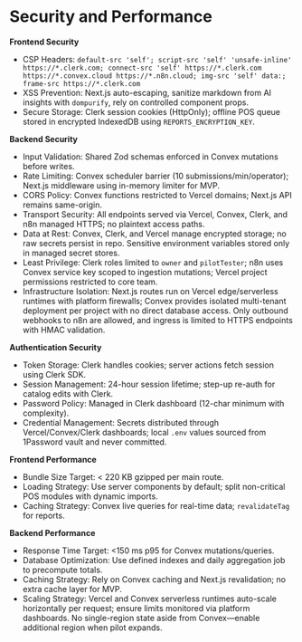 # Security and Performance

**Frontend Security**
- CSP Headers: `default-src 'self'; script-src 'self' 'unsafe-inline' https://*.clerk.com; connect-src 'self' https://*.clerk.com https://*.convex.cloud https://*.n8n.cloud; img-src 'self' data:; frame-src https://*.clerk.com`
- XSS Prevention: Next.js auto-escaping, sanitize markdown from AI insights with `dompurify`, rely on controlled component props.
- Secure Storage: Clerk session cookies (HttpOnly); offline POS queue stored in encrypted IndexedDB using `REPORTS_ENCRYPTION_KEY`.

**Backend Security**
- Input Validation: Shared Zod schemas enforced in Convex mutations before writes.
- Rate Limiting: Convex scheduler barrier (10 submissions/min/operator); Next.js middleware using in-memory limiter for MVP.
- CORS Policy: Convex functions restricted to Vercel domains; Next.js API remains same-origin.
- Transport Security: All endpoints served via Vercel, Convex, Clerk, and n8n managed HTTPS; no plaintext access paths.
- Data at Rest: Convex, Clerk, and Vercel manage encrypted storage; no raw secrets persist in repo. Sensitive environment variables stored only in managed secret stores.
- Least Privilege: Clerk roles limited to `owner` and `pilotTester`; n8n uses Convex service key scoped to ingestion mutations; Vercel project permissions restricted to core team.
- Infrastructure Isolation: Next.js routes run on Vercel edge/serverless runtimes with platform firewalls; Convex provides isolated multi-tenant deployment per project with no direct database access. Only outbound webhooks to n8n are allowed, and ingress is limited to HTTPS endpoints with HMAC validation.

**Authentication Security**
- Token Storage: Clerk handles cookies; server actions fetch session using Clerk SDK.
- Session Management: 24-hour session lifetime; step-up re-auth for catalog edits with Clerk.
- Password Policy: Managed in Clerk dashboard (12-char minimum with complexity).
- Credential Management: Secrets distributed through Vercel/Convex/Clerk dashboards; local `.env` values sourced from 1Password vault and never committed.

**Frontend Performance**
- Bundle Size Target: < 220 KB gzipped per main route.
- Loading Strategy: Use server components by default; split non-critical POS modules with dynamic imports.
- Caching Strategy: Convex live queries for real-time data; `revalidateTag` for reports.

**Backend Performance**
- Response Time Target: <150 ms p95 for Convex mutations/queries.
- Database Optimization: Use defined indexes and daily aggregation job to precompute totals.
- Caching Strategy: Rely on Convex caching and Next.js revalidation; no extra cache layer for MVP.
- Scaling Strategy: Vercel and Convex serverless runtimes auto-scale horizontally per request; ensure limits monitored via platform dashboards. No single-region state aside from Convex—enable additional region when pilot expands.
